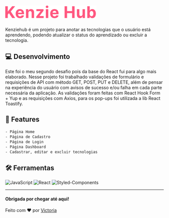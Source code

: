 # ![Logo](src/assets/img/kenzie-hub-logo.svg)

Kenziehub é um projeto para anotar as tecnologias que o usuário está aprendendo, podendo atualizar o status do aprendizado ou excluir a tecnologia.

## 💻 Desenvolvimento

Este foi o meu segundo desafio pois da base do React fui para algo mais elaborado. Nesse projeto foi trabalhado validações de formulário e requisições de API com método GET, POST, PUT e DELETE, além de pensar na experiência do usuário com avisos de sucesso e/ou falha em cada parte necessária da aplicação. As validações foram feitas com React Hook Form + Yup e as requisições com Axios, para os pop-ups foi utilizada a lib React Toastify.

## 📎 Features

    - Página Home
    - Página de Cadastro
    - Página de Login
    - Página Dashboard
    - Cadastrar, editar e excluir tecnologias

## 🛠️ Ferramentas

![JavaScript](https://img.shields.io/badge/JavaScript-F7DF1E?style=for-the-badge&logo=javascript&logoColor=black)
![React](https://img.shields.io/badge/React-20232A?style=for-the-badge&logo=react&logoColor=61DAFB)
![Styled-Components](https://img.shields.io/badge/styled--components-DB7093?style=for-the-badge&logo=styled-components&logoColor=white)

<hr/>  
  
#### Obrigada por chegar até aqui!
Feito com ❤️ por [Victoria](https://github.com/victoriavianx)
